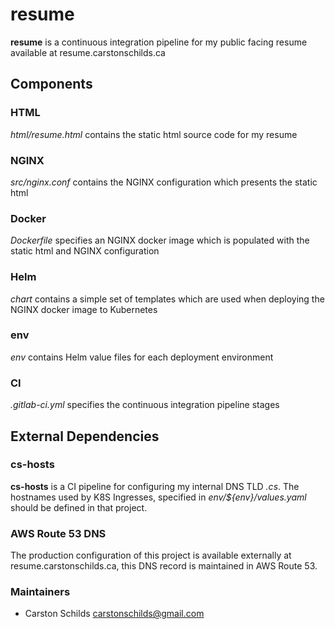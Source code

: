 # resume

**resume** is a continuous integration pipeline for my public facing resume available at resume.carstonschilds.ca

## Components
### HTML
_html/resume.html_ contains the static html source code for my resume
### NGINX
_src/nginx.conf_ contains the NGINX configuration which presents the static html
### Docker
_Dockerfile_ specifies an NGINX docker image which is populated with the static html and NGINX configuration
### Helm
_chart_ contains a simple set of templates which are used when deploying the NGINX docker image to Kubernetes
### env
_env_ contains Helm value files for each deployment environment
### CI
_.gitlab-ci.yml_ specifies the continuous integration pipeline stages

## External Dependencies
### cs-hosts
**cs-hosts** is a CI pipeline for configuring my internal DNS TLD _.cs_. The hostnames used by K8S Ingresses, specified in _env/${env}/values.yaml_ should be defined in that project.
### AWS Route 53 DNS
The production configuration of this project is available externally at resume.carstonschilds.ca, this DNS record is maintained in AWS Route 53.

### Maintainers
* Carston Schilds <carstonschilds@gmail.com>